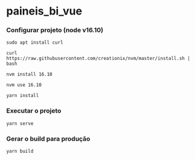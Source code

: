 # paineis_bi_vue

### Configurar projeto (node v16.10)
```
sudo apt install curl
```
```
curl https://raw.githubusercontent.com/creationix/nvm/master/install.sh | bash
```
```
nvm install 16.10
```
```
nvm use 16.10
```
```
yarn install
```

### Executar o projeto
```
yarn serve
```

### Gerar o build para produção
```
yarn build
```
